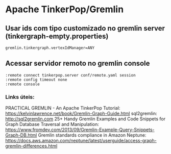 # Apache TinkerPop/Gremlin

## Usar ids com tipo customizado no gremlin server (tinkergraph-empty.properties)
```
gremlin.tinkergraph.vertexIdManager=ANY
```

## Acessar servidor remoto no gremlin console
```
:remote connect tinkerpop.server conf/remote.yaml session
:remote config timeout none
:remote console
```

### Links úteis:

PRACTICAL GREMLIN - An Apache TinkerPop Tutorial: https://kelvinlawrence.net/book/Gremlin-Graph-Guide.html
sql2gremlin: http://sql2gremlin.com
25+ Handy Gremlin Examples and Code Snippets for Graph Database Traversal and Manipulation: https://www.fromdev.com/2013/09/Gremlin-Example-Query-Snippets-Graph-DB.html
Gremlin standards compliance in Amazon Neptune: https://docs.aws.amazon.com/neptune/latest/userguide/access-graph-gremlin-differences.html